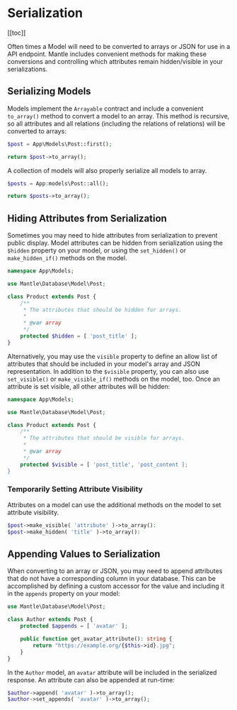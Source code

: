 # Serialization

[[toc]]

Often times a Model will need to be converted to arrays or JSON for use in a API
endpoint. Mantle includes convenient methods for making these conversions and
controlling which attributes remain hidden/visible in your serializations.

## Serializing Models

Models implement the `Arrayable` contract and include a convenient `to_array()`
method to convert a model to an array. This method is recursive, so all
attributes and all relations (including the relations of relations) will be
converted to arrays:

```php
$post = App\Models\Post::first();

return $post->to_array();
```

A collection of models will also properly serialize all models to array.

```php
$posts = App:models\Post::all();

return $posts->to_array();
```

## Hiding Attributes from Serialization

Sometimes you may need to hide attributes from serialization to prevent public
display. Model attributes can be hidden from serialization using the `$hidden`
property on your model, or using the `set_hidden()` or `make_hidden_if()`
methods on the model.

```php
namespace App\Models;

use Mantle\Database\Model\Post;

class Product extends Post {
	/**
	 * The attributes that should be hidden for arrays.
	 *
	 * @var array
	 */
	protected $hidden = [ 'post_title' ];
}
```

Alternatively, you may use the `visible` property to define an allow list of
attributes that should be included in your model's array and JSON
representation. In addition to the `$visible` property, you can also use
`set_visible()` or `make_visible_if()` methods on the model, too. Once an
attribute is set visible, all other attributes will be hidden:

```php
namespace App\Models;

use Mantle\Database\Model\Post;

class Product extends Post {
	/**
	 * The attributes that should be visible for arrays.
	 *
	 * @var array
	 */
	protected $visible = [ 'post_title', 'post_content ];
}
```

### Temporarily Setting Attribute Visibility

Attributes on a model can use the additional methods on the model to set
attribute visibility.

```php
$post->make_visible( 'attribute' )->to_array():
$post->make_hidden( 'title' )->to_array():
```

## Appending Values to Serialization

When converting to an array or JSON, you may need to append attributes that do
not have a corresponding column in your database. This can be accomplished by
defining a custom accessor for the value and including it in the `appends`
property on your model:

```php
use Mantle\Database\Model\Post;

class Author extends Post {
	protected $appends = [ 'avatar' ];

	public function get_avatar_attribute(): string {
		return "https://example.org/{$this->id}.jpg";
	}
}
```

In the `Author` model, an `avatar` attribute will be included in the serialized
response. An attribute can also be appended at run-time:

```php
$author->append( 'avatar' )->to_array();
$author->set_appends( 'avatar' )->to_array();
```
